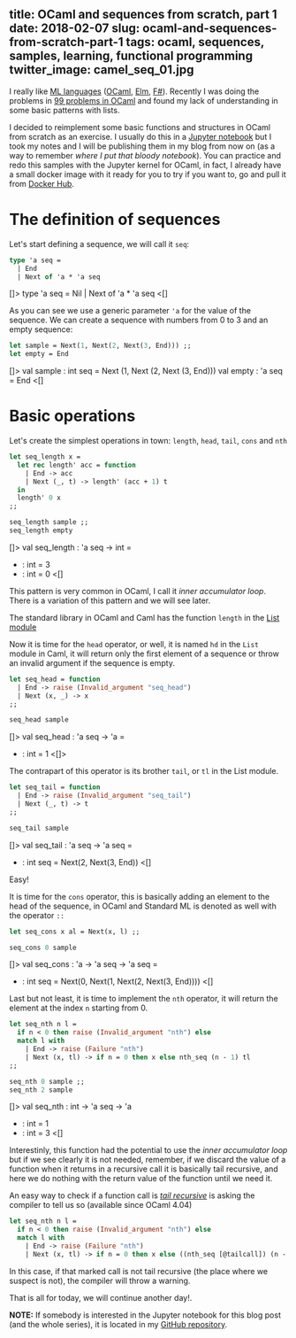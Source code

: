 title: OCaml and sequences from scratch, part 1
date: 2018-02-07
slug: ocaml-and-sequences-from-scratch-part-1
tags: ocaml, sequences, samples, learning, functional programming
twitter_image: camel_seq_01.jpg
---

I really like [ML languages](https://en.wikipedia.org/wiki/Category:ML_programming_language_family) ([OCaml](https://ocaml.org/), [Elm](http://elm-lang.org/), [F#](http://fsharp.org/)). Recently I was doing the problems in [99 problems in OCaml](https://ocaml.org/learn/tutorials/99problems.html) and found my lack of understanding in some basic patterns with lists.

I decided to reimplement some basic functions and structures in OCaml from scratch as an exercise. I usually do this in a [Jupyter notebook](http://jupyter.org/) but I took my notes and I will be publishing them in my blog from now on (as a way to remember _where I put that bloody notebook_). You can practice and redo this samples with the Jupyter kernel for OCaml, in fact, I already have a small docker image with it ready for you to try if you want to, go and pull it from [Docker Hub](https://hub.docker.com/r/cprieto/jupyter-ocaml/).

# The definition of sequences

Let's start defining a sequence, we will call it `seq`:

```ocaml
type 'a seq =
  | End
  | Next of 'a * 'a seq
```
[]>
type 'a seq = Nil | Next of 'a * 'a seq
<[]

As you can see we use a generic parameter `'a` for the value of the sequence. We can create a sequence with numbers from 0 to 3 and an empty sequence:

```ocaml
let sample = Next(1, Next(2, Next(3, End))) ;;
let empty = End
```
[]>
val sample : int seq = Next (1, Next (2, Next (3, End)))
val empty : 'a seq = End
<[]

# Basic operations

Let's create the simplest operations in town: `length`, `head`, `tail`, `cons` and `nth`

```ocaml
let seq_length x =
  let rec length' acc = function
    | End -> acc
    | Next (_, t) -> length' (acc + 1) t
  in
  length' 0 x
;;

seq_length sample ;;
seq_length empty
```
[]>
val seq_length : 'a seq -> int = <fun>
- : int = 3
- : int = 0
<[]

This pattern is very common in OCaml, I call it _inner accumulator loop_. There is a variation of this pattern and we will see later.

The standard library in OCaml and Caml has the function `length` in the [List module](https://caml.inria.fr/pub/docs/manual-ocaml/libref/List.html)


Now it is time for the `head` operator, or well, it is named `hd` in the `List` module in Caml, it will return only the first element of a sequence or throw an invalid argument if the sequence is empty.

```ocaml
let seq_head = function
  | End -> raise (Invalid_argument "seq_head")
  | Next (x, _) -> x
;;

seq_head sample
```
[]>
val seq_head : 'a seq -> 'a = <fun>
- : int = 1
<[]>

The contrapart of this operator is its brother `tail`, or `tl` in the List module.

```ocaml
let seq_tail = function
  | End -> raise (Invalid_argument "seq_tail")
  | Next (_, t) -> t
;;

seq_tail sample
```
[]>
val seq_tail : 'a seq -> 'a seq = <fun>
- : int seq = Next(2, Next(3, End))
<[]

Easy!

It is time for the `cons` operator, this is basically adding an element to the head of the sequence, in OCaml and Standard ML is denoted as well with the operator `::`

```ocaml
let seq_cons x al = Next(x, l) ;;

seq_cons 0 sample
```
[]>
val seq_cons : 'a -> 'a seq -> 'a seq = <fun>
- : int seq = Next(0, Next(1, Next(2, Next(3, End))))
<[]

Last but not least, it is time to implement the `nth` operator, it will return the element at the index `n` starting from 0.

```ocaml
let seq_nth n l =
  if n < 0 then raise (Invalid_argument "nth") else
  match l with
    | End -> raise (Failure "nth")
    | Next (x, tl) -> if n = 0 then x else nth_seq (n - 1) tl
;;

seq_nth 0 sample ;;
seq_nth 2 sample
```
[]>
val seq_nth : int -> 'a seq -> 'a
- : int = 1
- : int = 3
<[]

Interestinly, this function had the potential to use the _inner accumulator loop_ but if we see clearly it is not needed, remember, if we discard the value of a function when it returns in a recursive call it is basically tail recursive, and here we do nothing with the return value of the function until we need it.

An easy way to check if a function call is [_tail recursive_](http://wiki.c2.com/?TailRecursion) is asking the compiler to tell us so (available since OCaml 4.04)

```ocaml
let seq_nth n l =
  if n < 0 then raise (Invalid_argument "nth") else
  match l with
    | End -> raise (Failure "nth")
    | Next (x, tl) -> if n = 0 then x else ((nth_seq [@tailcall]) (n - 1) tl)
```

In this case, if that marked call is not tail recursive (the place where we suspect is not), the compiler will throw a warning.

That is all for today, we will continue another day!.

**NOTE:** If somebody is interested in the Jupyter notebook for this blog post (and the whole series), it is located in my [GitHub repository](https://github.com/cprieto/notebooks/blob/master/ocaml/OCaml_lists.ipynb).